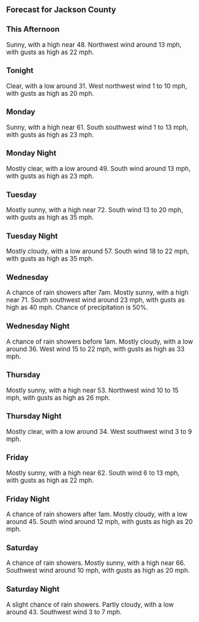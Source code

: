 <div>
   <h2>Forecast for Jackson County</h2>
   <p>
      <div style="font-size:120%">
         <h3>This Afternoon</h3>Sunny, with a high near 48. Northwest wind around 13 mph, with gusts as high as 22 mph.<br></div>
   </p>
   <p>
      <div style="font-size:120%">
         <h3>Tonight</h3>Clear, with a low around 31. West northwest wind 1 to 10 mph, with gusts as high as 20 mph.<br></div>
   </p>
   <p>
      <div style="font-size:120%">
         <h3>Monday</h3>Sunny, with a high near 61. South southwest wind 1 to 13 mph, with gusts as high as 23 mph.<br></div>
   </p>
   <p>
      <div style="font-size:120%">
         <h3>Monday Night</h3>Mostly clear, with a low around 49. South wind around 13 mph, with gusts as high as 23 mph.<br></div>
   </p>
   <p>
      <div style="font-size:120%">
         <h3>Tuesday</h3>Mostly sunny, with a high near 72. South wind 13 to 20 mph, with gusts as high as 35 mph.<br></div>
   </p>
   <p>
      <div style="font-size:120%">
         <h3>Tuesday Night</h3>Mostly cloudy, with a low around 57. South wind 18 to 22 mph, with gusts as high as 35 mph.<br></div>
   </p>
   <p>
      <div style="font-size:120%">
         <h3>Wednesday</h3>A chance of rain showers after 7am. Mostly sunny, with a high near 71. South southwest wind around 23 mph, with gusts as high
         as 40 mph. Chance of precipitation is 50%.<br></div>
   </p>
   <p>
      <div style="font-size:120%">
         <h3>Wednesday Night</h3>A chance of rain showers before 1am. Mostly cloudy, with a low around 36. West wind 15 to 22 mph, with gusts as high as 33
         mph.<br></div>
   </p>
   <p>
      <div style="font-size:120%">
         <h3>Thursday</h3>Mostly sunny, with a high near 53. Northwest wind 10 to 15 mph, with gusts as high as 26 mph.<br></div>
   </p>
   <p>
      <div style="font-size:120%">
         <h3>Thursday Night</h3>Mostly clear, with a low around 34. West southwest wind 3 to 9 mph.<br></div>
   </p>
   <p>
      <div style="font-size:120%">
         <h3>Friday</h3>Mostly sunny, with a high near 62. South wind 6 to 13 mph, with gusts as high as 22 mph.<br></div>
   </p>
   <p>
      <div style="font-size:120%">
         <h3>Friday Night</h3>A chance of rain showers after 1am. Mostly cloudy, with a low around 45. South wind around 12 mph, with gusts as high as 20
         mph.<br></div>
   </p>
   <p>
      <div style="font-size:120%">
         <h3>Saturday</h3>A chance of rain showers. Mostly sunny, with a high near 66. Southwest wind around 10 mph, with gusts as high as 20 mph.<br></div>
   </p>
   <p>
      <div style="font-size:120%">
         <h3>Saturday Night</h3>A slight chance of rain showers. Partly cloudy, with a low around 43. Southwest wind 3 to 7 mph.<br></div>
   </p>
</div>